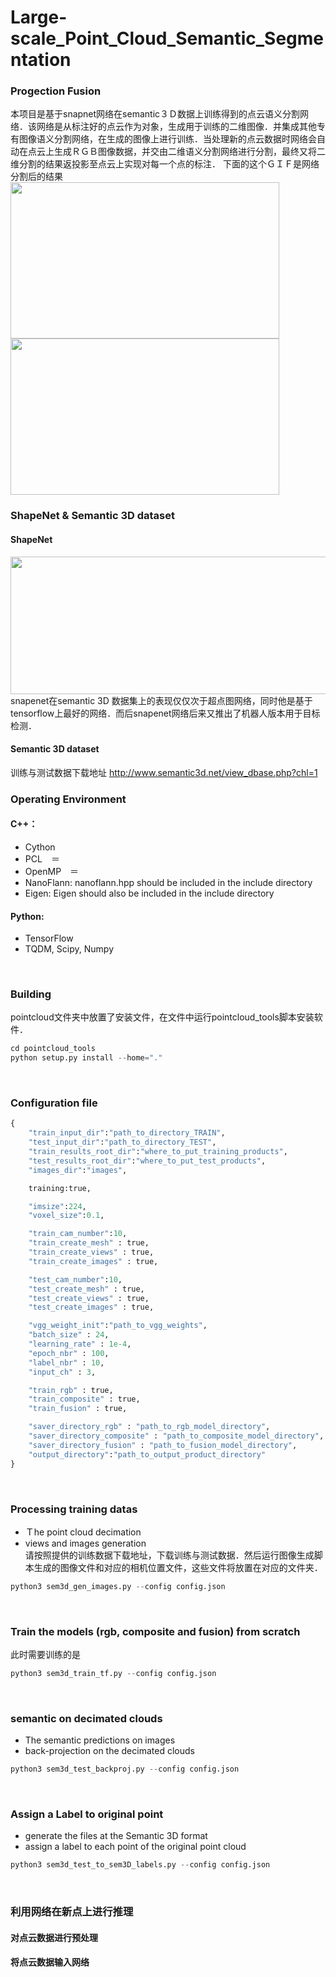 # Large-scale_Point_Cloud_Semantic_Segmentation
### Progection Fusion
本项目是基于snapnet网络在semantic３Ｄ数据上训练得到的点云语义分割网络．该网络是从标注好的点云作为对象，生成用于训练的二维图像．并集成其他专有图像语义分割网络，在生成的图像上进行训练．当处理新的点云数据时网络会自动在点云上生成ＲＧＢ图像数据，并交由二维语义分割网络进行分割，最终又将二维分割的结果返投影至点云上实现对每一个点的标注．
下面的这个ＧＩＦ是网络分割后的结果
<br>
<img width="430" height="250" src="https://github.com/ZGX010/Large-scale_Point_Cloud_Semantic_Segmentation/blob/master/doc/1.gif"/></div><img width="430" height="250" src="https://github.com/ZGX010/Large-scale_Point_Cloud_Semantic_Segmentation/blob/master/doc/2.gif"/></div>
<br>


### ShapeNet & Semantic 3D dataset
#### ShapeNet
<div align=center><img width="850" height="220" src="https://github.com/ZGX010/Large-scale_Point_Cloud_Semantic_Segmentation/blob/master/doc/fllow.png"/></div>
snapenet在semantic 3D 数据集上的表现仅仅次于超点图网络，同时他是基于tensorflow上最好的网络．而后snapenet网络后来又推出了机器人版本用于目标检测．
<br>

#### Semantic 3D dataset
训练与测试数据下载地址
http://www.semantic3d.net/view_dbase.php?chl=1
<br>


### Operating Environment
#### C++：　
* Cython
* PCL　＝　
* OpenMP　＝　
* NanoFlann: nanoflann.hpp should be included in the include directory
* Eigen: Eigen should also be included in the include directory


#### Python: 
* TensorFlow
* TQDM, Scipy, Numpy
<br>

### Building
pointcloud文件夹中放置了安装文件，在文件中运行pointcloud_tools脚本安装软件．
```python
cd pointcloud_tools
python setup.py install --home="."
```
<br>

### Configuration file
```python
{
    "train_input_dir":"path_to_directory_TRAIN",
    "test_input_dir":"path_to_directory_TEST",
    "train_results_root_dir":"where_to_put_training_products",
    "test_results_root_dir":"where_to_put_test_products",
    "images_dir":"images",

    training:true,

    "imsize":224,
    "voxel_size":0.1,

    "train_cam_number":10,
    "train_create_mesh" : true,
    "train_create_views" : true,
    "train_create_images" : true,

    "test_cam_number":10,
    "test_create_mesh" : true,
    "test_create_views" : true,
    "test_create_images" : true,

    "vgg_weight_init":"path_to_vgg_weights",
    "batch_size" : 24,
    "learning_rate" : 1e-4,
    "epoch_nbr" : 100,
    "label_nbr" : 10,
    "input_ch" : 3,

    "train_rgb" : true,
    "train_composite" : true,
    "train_fusion" : true,

    "saver_directory_rgb" : "path_to_rgb_model_directory",
    "saver_directory_composite" : "path_to_composite_model_directory",
    "saver_directory_fusion" : "path_to_fusion_model_directory",
    "output_directory":"path_to_output_product_directory"
}
```
<br>


### Processing training datas
* Ｔhe point cloud decimation <br>
* views and images generation <br>
请按照提供的训练数据下载地址，下载训练与测试数据．然后运行图像生成脚本生成的图像文件和对应的相机位置文件，这些文件将放置在对应的文件夹．
```python
python3 sem3d_gen_images.py --config config.json 
```
<br>


### Train the models (rgb, composite and fusion) from scratch
此时需要训练的是
```python
python3 sem3d_train_tf.py --config config.json
```
<br>


### semantic on decimated clouds
* The semantic predictions on images <br>
* back-projection on the decimated clouds <br>
```python
python3 sem3d_test_backproj.py --config config.json
```
<br>


### Assign a Label to original point
* generate the files at the Semantic 3D format <br>
* assign a label to each point of the original point cloud <br>
```python
python3 sem3d_test_to_sem3D_labels.py --config config.json
```
<br>


### 利用网络在新点上进行推理
#### 对点云数据进行预处理
#### 将点云数据输入网络

